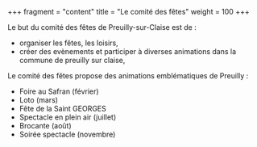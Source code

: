 +++
fragment = "content"
title = "Le comité des fêtes"
weight = 100
+++

Le but du comité des fêtes de Preuilly-sur-Claise est de :

* organiser les fêtes, les loisirs, 
* créer des evènements et participer à diverses animations dans la commune de preuilly sur claise,

Le comité des fêtes propose des animations emblématiques de Preuilly :

* Foire au Safran (février)
* Loto (mars)
* Fête de la Saint GEORGES
* Spectacle en plein air (juillet)
* Brocante (août)
* Soirée spectacle (novembre)

